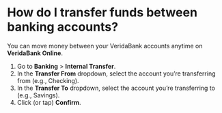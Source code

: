 # How do I transfer funds between banking accounts?

You can move money between your VeridaBank accounts anytime on **VeridaBank Online**.

1.	Go to **Banking** > **Internal Transfer**.
2.	In the **Transfer From** dropdown, select the account you’re transferring from (e.g., Checking).
3.	In the **Transfer To** dropdown, select the account you’re transferring to (e.g., Savings).
4.	Click (or tap) **Confirm**.